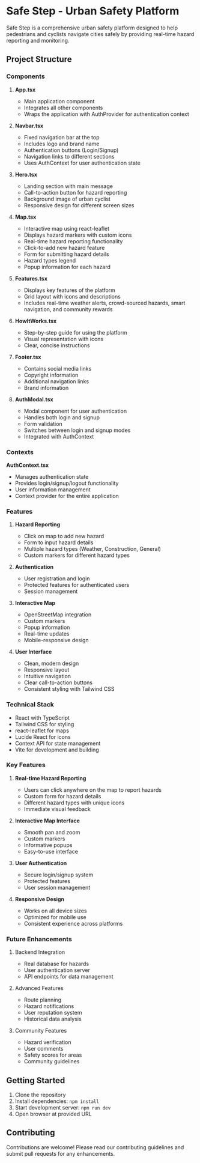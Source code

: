 # Safe Step - Urban Safety Platform

Safe Step is a comprehensive urban safety platform designed to help pedestrians and cyclists navigate cities safely by providing real-time hazard reporting and monitoring.

## Project Structure

### Components

1. **App.tsx**
   - Main application component
   - Integrates all other components
   - Wraps the application with AuthProvider for authentication context

2. **Navbar.tsx**
   - Fixed navigation bar at the top
   - Includes logo and brand name
   - Authentication buttons (Login/Signup)
   - Navigation links to different sections
   - Uses AuthContext for user authentication state

3. **Hero.tsx**
   - Landing section with main message
   - Call-to-action button for hazard reporting
   - Background image of urban cyclist
   - Responsive design for different screen sizes

4. **Map.tsx**
   - Interactive map using react-leaflet
   - Displays hazard markers with custom icons
   - Real-time hazard reporting functionality
   - Click-to-add new hazard feature
   - Form for submitting hazard details
   - Hazard types legend
   - Popup information for each hazard

5. **Features.tsx**
   - Displays key features of the platform
   - Grid layout with icons and descriptions
   - Includes real-time weather alerts, crowd-sourced hazards, smart navigation, and community rewards

6. **HowItWorks.tsx**
   - Step-by-step guide for using the platform
   - Visual representation with icons
   - Clear, concise instructions

7. **Footer.tsx**
   - Contains social media links
   - Copyright information
   - Additional navigation links
   - Brand information

8. **AuthModal.tsx**
   - Modal component for user authentication
   - Handles both login and signup
   - Form validation
   - Switches between login and signup modes
   - Integrated with AuthContext

### Contexts

**AuthContext.tsx**
- Manages authentication state
- Provides login/signup/logout functionality
- User information management
- Context provider for the entire application

### Features

1. **Hazard Reporting**
   - Click on map to add new hazard
   - Form to input hazard details
   - Multiple hazard types (Weather, Construction, General)
   - Custom markers for different hazard types

2. **Authentication**
   - User registration and login
   - Protected features for authenticated users
   - Session management

3. **Interactive Map**
   - OpenStreetMap integration
   - Custom markers
   - Popup information
   - Real-time updates
   - Mobile-responsive design

4. **User Interface**
   - Clean, modern design
   - Responsive layout
   - Intuitive navigation
   - Clear call-to-action buttons
   - Consistent styling with Tailwind CSS

### Technical Stack

- React with TypeScript
- Tailwind CSS for styling
- react-leaflet for maps
- Lucide React for icons
- Context API for state management
- Vite for development and building

### Key Features

1. **Real-time Hazard Reporting**
   - Users can click anywhere on the map to report hazards
   - Custom form for hazard details
   - Different hazard types with unique icons
   - Immediate visual feedback

2. **Interactive Map Interface**
   - Smooth pan and zoom
   - Custom markers
   - Informative popups
   - Easy-to-use interface

3. **User Authentication**
   - Secure login/signup system
   - Protected features
   - User session management

4. **Responsive Design**
   - Works on all device sizes
   - Optimized for mobile use
   - Consistent experience across platforms

### Future Enhancements

1. Backend Integration
   - Real database for hazards
   - User authentication server
   - API endpoints for data management

2. Advanced Features
   - Route planning
   - Hazard notifications
   - User reputation system
   - Historical data analysis

3. Community Features
   - Hazard verification
   - User comments
   - Safety scores for areas
   - Community guidelines

## Getting Started

1. Clone the repository
2. Install dependencies: `npm install`
3. Start development server: `npm run dev`
4. Open browser at provided URL

## Contributing

Contributions are welcome! Please read our contributing guidelines and submit pull requests for any enhancements.